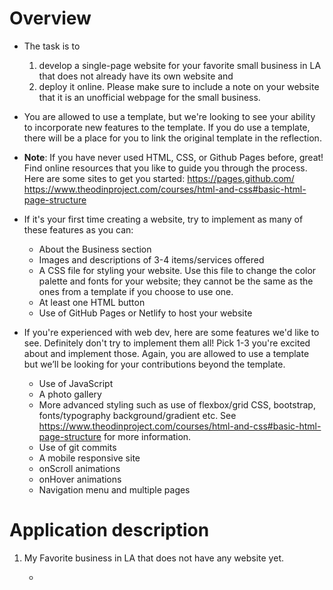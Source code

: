 # Overview

- The task is to 
    1. develop a single-page website for your favorite small business in LA that does not already have its own website and 
    2. deploy it online. Please make sure to include a note on your website that it is an unofficial webpage for the small business.

- You are allowed to use a template, but we're looking to see your ability to incorporate new features to the template. If you do use a template, there will be a place for you to link the original template in the reflection.

- **Note**: If you have never used HTML, CSS, or Github Pages before, great! Find online resources that you like to guide you through the process. Here are some sites to get you started: 
https://pages.github.com/
https://www.theodinproject.com/courses/html-and-css#basic-html-page-structure

- If it's your first time creating a website, try to implement as many of these features as you can: 

    - About the Business section
    - Images and descriptions of 3-4 items/services offered
    - A CSS file for styling your website. Use this file to change the color palette and fonts for your website; they cannot be the same as the ones from a template if you choose to use one. 
    - At least one HTML button
    - Use of GitHub Pages or Netlify to host your website

- If you're experienced with web dev, here are some features we'd like to see. Definitely don't try to implement them all! Pick 1-3 you're excited about and implement those. Again, you are allowed to use a template but we’ll be looking for your contributions beyond the template. 

    - Use of JavaScript 
    - A photo gallery
    - More advanced styling such as use of flexbox/grid CSS, bootstrap, fonts/typography  background/gradient etc. See https://www.theodinproject.com/courses/html-and-css#basic-html-page-structure for more information. 
    - Use of git commits
    - A mobile responsive site
    - onScroll animations
    - onHover animations
    - Navigation menu and multiple pages


# Application description

1. My Favorite business in LA that does not have any website yet.

    - 

